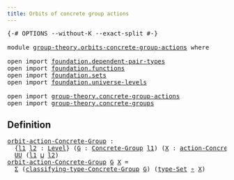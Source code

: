 ```yaml
---
title: Orbits of concrete group actions
---
```


<pre class="Agda"><a id="58" class="Symbol">{-#</a> <a id="62" class="Keyword">OPTIONS</a> <a id="70" class="Pragma">--without-K</a> <a id="82" class="Pragma">--exact-split</a> <a id="96" class="Symbol">#-}</a>

<a id="101" class="Keyword">module</a> <a id="108" href="group-theory.orbits-concrete-group-actions.html" class="Module">group-theory.orbits-concrete-group-actions</a> <a id="151" class="Keyword">where</a>

<a id="158" class="Keyword">open</a> <a id="163" class="Keyword">import</a> <a id="170" href="foundation.dependent-pair-types.html" class="Module">foundation.dependent-pair-types</a>
<a id="202" class="Keyword">open</a> <a id="207" class="Keyword">import</a> <a id="214" href="foundation.functions.html" class="Module">foundation.functions</a>
<a id="235" class="Keyword">open</a> <a id="240" class="Keyword">import</a> <a id="247" href="foundation.sets.html" class="Module">foundation.sets</a>
<a id="263" class="Keyword">open</a> <a id="268" class="Keyword">import</a> <a id="275" href="foundation.universe-levels.html" class="Module">foundation.universe-levels</a>

<a id="303" class="Keyword">open</a> <a id="308" class="Keyword">import</a> <a id="315" href="group-theory.concrete-group-actions.html" class="Module">group-theory.concrete-group-actions</a>
<a id="351" class="Keyword">open</a> <a id="356" class="Keyword">import</a> <a id="363" href="group-theory.concrete-groups.html" class="Module">group-theory.concrete-groups</a>
</pre>
## Definition

<pre class="Agda"><a id="orbit-action-Concrete-Group"></a><a id="420" href="group-theory.orbits-concrete-group-actions.html#420" class="Function">orbit-action-Concrete-Group</a> <a id="448" class="Symbol">:</a>
  <a id="452" class="Symbol">{</a><a id="453" href="group-theory.orbits-concrete-group-actions.html#453" class="Bound">l1</a> <a id="456" href="group-theory.orbits-concrete-group-actions.html#456" class="Bound">l2</a> <a id="459" class="Symbol">:</a> <a id="461" href="Agda.Primitive.html#597" class="Postulate">Level</a><a id="466" class="Symbol">}</a> <a id="468" class="Symbol">(</a><a id="469" href="group-theory.orbits-concrete-group-actions.html#469" class="Bound">G</a> <a id="471" class="Symbol">:</a> <a id="473" href="group-theory.concrete-groups.html#1969" class="Function">Concrete-Group</a> <a id="488" href="group-theory.orbits-concrete-group-actions.html#453" class="Bound">l1</a><a id="490" class="Symbol">)</a> <a id="492" class="Symbol">(</a><a id="493" href="group-theory.orbits-concrete-group-actions.html#493" class="Bound">X</a> <a id="495" class="Symbol">:</a> <a id="497" href="group-theory.concrete-group-actions.html#807" class="Function">action-Concrete-Group</a> <a id="519" href="group-theory.orbits-concrete-group-actions.html#456" class="Bound">l2</a> <a id="522" href="group-theory.orbits-concrete-group-actions.html#469" class="Bound">G</a><a id="523" class="Symbol">)</a> <a id="525" class="Symbol">→</a>
  <a id="529" href="foundation-core.universe-levels.html#235" class="Primitive">UU</a> <a id="532" class="Symbol">(</a><a id="533" href="group-theory.orbits-concrete-group-actions.html#453" class="Bound">l1</a> <a id="536" href="Agda.Primitive.html#810" class="Primitive Operator">⊔</a> <a id="538" href="group-theory.orbits-concrete-group-actions.html#456" class="Bound">l2</a><a id="540" class="Symbol">)</a>
<a id="542" href="group-theory.orbits-concrete-group-actions.html#420" class="Function">orbit-action-Concrete-Group</a> <a id="570" href="group-theory.orbits-concrete-group-actions.html#570" class="Bound">G</a> <a id="572" href="group-theory.orbits-concrete-group-actions.html#572" class="Bound">X</a> <a id="574" class="Symbol">=</a>
  <a id="578" href="foundation-core.dependent-pair-types.html#515" class="Record">Σ</a> <a id="580" class="Symbol">(</a><a id="581" href="group-theory.concrete-groups.html#2370" class="Function">classifying-type-Concrete-Group</a> <a id="613" href="group-theory.orbits-concrete-group-actions.html#570" class="Bound">G</a><a id="614" class="Symbol">)</a> <a id="616" class="Symbol">(</a><a id="617" href="foundation-core.sets.html#1304" class="Function">type-Set</a> <a id="626" href="foundation-core.functions.html#420" class="Function Operator">∘</a> <a id="628" href="group-theory.orbits-concrete-group-actions.html#572" class="Bound">X</a><a id="629" class="Symbol">)</a>
</pre>